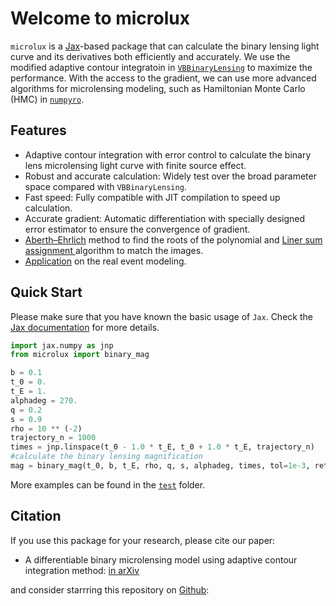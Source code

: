 # Welcome to microlux

`microlux` is a <a href='https://github.com/jax-ml/jax'>Jax</a>-based package that can calculate the binary lensing light curve and its derivatives both efficiently and accurately.  We use the modified adaptive contour integratoin in <a href='https://github.com/valboz/VBBinaryLensing'>`VBBinaryLensing`</a> to maximize the performance. 
With the access to the gradient, we can use more advanced algorithms for microlensing modeling, such as Hamiltonian Monte Carlo (HMC) in <a href='https://num.pyro.ai/en/latest/mcmc.html#numpyro.infer.hmc.NUTS'>`numpyro`</a>.

## Features

- Adaptive contour integration with error control to calculate the binary lens microlensing light curve with finite source effect.
- Robust and accurate calculation: Widely test over the broad parameter space compared with `VBBinaryLensing`.
- Fast speed: Fully compatible with JIT compilation to speed up calculation. 
- Accurate gradient: Automatic differentiation with specially designed error estimator to ensure the convergence of gradient.
- <a href='https://en.wikipedia.org/wiki/Aberth_method'>Aberth–Ehrlich</a> method to find the roots of the polynomial and <a href='https://docs.scipy.org/doc/scipy-1.15.0/reference/generated/scipy.optimize.linear_sum_assignment.html'>Liner sum assignment </a> algorithm to match the images.
- [Application](example/KB0371.ipynb) on the real event modeling.


## Quick Start
Please make sure that you have known the basic usage of `Jax`. Check the [Jax documentation](https://jax.readthedocs.io/en/latest/quickstart.html) for more details.
```python
import jax.numpy as jnp
from microlux import binary_mag

b = 0.1
t_0 = 0.
t_E = 1.
alphadeg = 270.
q = 0.2
s = 0.9
rho = 10 ** (-2)
trajectory_n = 1000
times = jnp.linspace(t_0 - 1.0 * t_E, t_0 + 1.0 * t_E, trajectory_n)
#calculate the binary lensing magnification
mag = binary_mag(t_0, b, t_E, rho, q, s, alphadeg, times, tol=1e-3, retol=1e-3)
```

More examples can be found in the [`test`](https://github.com/CoastEgo/microlux/tree/master/test) folder.

## Citation
If you use this package for your research, please cite our paper:

- A differentiable binary microlensing model using adaptive contour integration method: <a href='https://arxiv.org/abs/2501.07268'>in arXiv</a>

and consider starrring this repository on <a href='https://github.com/CoastEgo/microlux'>Github</a>: